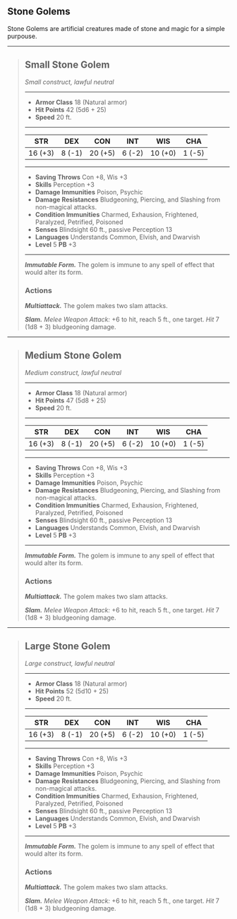 ## Stone Golems
Stone Golems are artificial creatures made of stone and magic for a simple purpouse.

___
> ## Small Stone Golem
>*Small construct, lawful neutral*
> ___
> - **Armor Class** 18 (Natural armor)
> - **Hit Points** 42 (5d6 + 25)
> - **Speed** 20 ft.
>___
>|   STR   |   DEX   |   CON   |   INT   |   WIS   |   CHA   |
>|:-------:|:-------:|:-------:|:-------:|:-------:|:-------:|
>| 16 (+3) |  8 (-1) | 20 (+5) |  6 (-2) | 10 (+0) |  1 (-5) |
>___
> - **Saving Throws** Con +8, Wis +3
> - **Skills** Perception +3
> - **Damage Immunities** Poison, Psychic
> - **Damage Resistances** Bludgeoning, Piercing, and Slashing from non-magical attacks.
> - **Condition Immunities** Charmed, Exhausion, Frightened, Paralyzed, Petrified, Poisoned
> - **Senses** Blindsight 60 ft., passive Perception 13
> - **Languages** Understands Common, Elvish, and Dwarvish
> - **Level** 5 **PB** +3
> ___
> ***Immutable Form.***
> The golem is immune to any spell of effect that would alter its form.
>
> ### Actions
> ***Multiattack.*** The golem makes two slam attacks.
>
> ***Slam.*** *Melee Weapon Attack:* +6 to hit, reach 5 ft., one target. *Hit* 7 (1d8 + 3) bludgeoning damage. 
>



___
> ## Medium Stone Golem
>*Medium construct, lawful neutral*
> ___
> - **Armor Class** 18 (Natural armor)
> - **Hit Points** 47 (5d8 + 25)
> - **Speed** 20 ft.
>___
>|   STR   |   DEX   |   CON   |   INT   |   WIS   |   CHA   |
>|:-------:|:-------:|:-------:|:-------:|:-------:|:-------:|
>| 16 (+3) |  8 (-1) | 20 (+5) |  6 (-2) | 10 (+0) |  1 (-5) |
>___
> - **Saving Throws** Con +8, Wis +3
> - **Skills** Perception +3
> - **Damage Immunities** Poison, Psychic
> - **Damage Resistances** Bludgeoning, Piercing, and Slashing from non-magical attacks.
> - **Condition Immunities** Charmed, Exhausion, Frightened, Paralyzed, Petrified, Poisoned
> - **Senses** Blindsight 60 ft., passive Perception 13
> - **Languages** Understands Common, Elvish, and Dwarvish
> - **Level** 5 **PB** +3
> ___
> ***Immutable Form.***
> The golem is immune to any spell of effect that would alter its form.
>
> ### Actions
> ***Multiattack.*** The golem makes two slam attacks.
>
> ***Slam.*** *Melee Weapon Attack:* +6 to hit, reach 5 ft., one target. *Hit* 7 (1d8 + 3) bludgeoning damage. 



___
> ## Large Stone Golem
>*Large construct, lawful neutral*
> ___
> - **Armor Class** 18 (Natural armor)
> - **Hit Points** 52 (5d10 + 25)
> - **Speed** 20 ft.
>___
>|   STR   |   DEX   |   CON   |   INT   |   WIS   |   CHA   |
>|:-------:|:-------:|:-------:|:-------:|:-------:|:-------:|
>| 16 (+3) |  8 (-1) | 20 (+5) |  6 (-2) | 10 (+0) |  1 (-5) |
>___
> - **Saving Throws** Con +8, Wis +3
> - **Skills** Perception +3
> - **Damage Immunities** Poison, Psychic
> - **Damage Resistances** Bludgeoning, Piercing, and Slashing from non-magical attacks.
> - **Condition Immunities** Charmed, Exhausion, Frightened, Paralyzed, Petrified, Poisoned
> - **Senses** Blindsight 60 ft., passive Perception 13
> - **Languages** Understands Common, Elvish, and Dwarvish
> - **Level** 5 **PB** +3
> ___
> ***Immutable Form.***
> The golem is immune to any spell of effect that would alter its form.
>
> ### Actions
> ***Multiattack.*** The golem makes two slam attacks.
>
> ***Slam.*** *Melee Weapon Attack:* +6 to hit, reach 5 ft., one target. *Hit* 7 (1d8 + 3) bludgeoning damage. 
